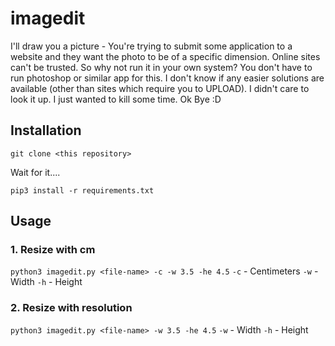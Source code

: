 # imagedit
I'll draw you a picture - You're trying to submit some application to a website and they want the photo to be of a specific dimension. Online sites can't be trusted. So why not run it in your own system? You don't have to run photoshop or similar app for this. I don't know if any easier solutions are available (other than sites which require you to UPLOAD). I didn't care to look it up. I just wanted to kill some time. Ok Bye :D

## Installation
`git clone <this repository>`

Wait for it....

`pip3 install -r requirements.txt`

## Usage
### 1. Resize with cm
`python3 imagedit.py <file-name> -c -w 3.5 -he 4.5`
`-c` - Centimeters
`-w` - Width
`-h` - Height

### 2. Resize with resolution
`python3 imagedit.py <file-name> -w 3.5 -he 4.5`
`-w` - Width
`-h` - Height
